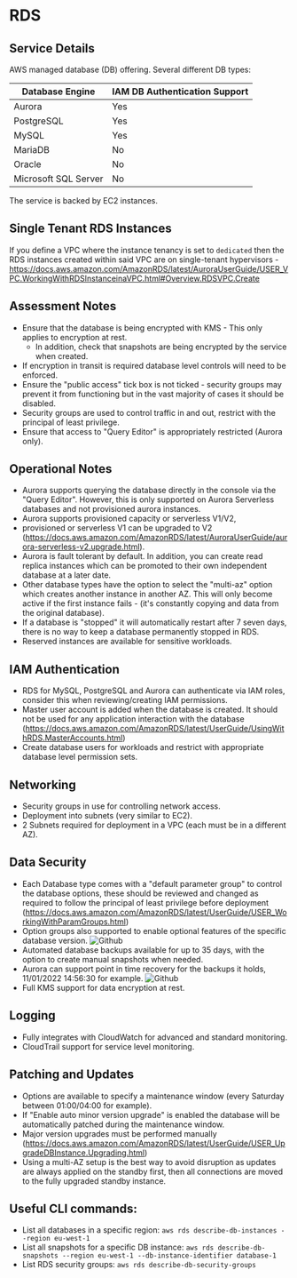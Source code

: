 # RDS

## Service Details

AWS managed database (DB) offering. Several different DB types:


| Database Engine        | IAM DB Authentication Support    |
| ---------------------- | -------------------              |
| Aurora                 | Yes                              |
| PostgreSQL             | Yes                              |
| MySQL                  | Yes                              |
| MariaDB                | No                               |
| Oracle                 | No                               |
| Microsoft SQL Server   | No                               |


The service is backed by EC2 instances.

## Single Tenant RDS Instances

If you define a VPC where the instance tenancy is set to `dedicated` then the RDS instances created within said VPC are on single-tenant hypervisors - https://docs.aws.amazon.com/AmazonRDS/latest/AuroraUserGuide/USER_VPC.WorkingWithRDSInstanceinaVPC.html#Overview.RDSVPC.Create

## Assessment Notes

- Ensure that the database is being encrypted with KMS - This only applies to encryption at rest.
    - In addition, check that snapshots are being encrypted by the service when created.
- If encryption in transit is required database level controls will need to be enforced.    
- Ensure the "public access" tick box is not ticked - security groups may prevent it from functioning but in the vast majority of cases it should be disabled.
- Security groups are used to control traffic in and out, restrict with the principal of least privilege.
- Ensure that access to "Query Editor" is appropriately restricted (Aurora only).


## Operational Notes

- Aurora supports querying the database directly in the console via the "Query Editor". However, this is only supported on Aurora Serverless databases and not provisioned aurora instances. 
- Aurora supports provisioned capacity or serverless V1/V2,
- provisioned or serverless V1 can be upgraded to V2 (https://docs.aws.amazon.com/AmazonRDS/latest/AuroraUserGuide/aurora-serverless-v2.upgrade.html).
- Aurora is fault tolerant by default. In addition, you can create read replica instances which can be promoted to their own independent database at a later date.
- Other database types have the option to select the "multi-az" option which creates another instance in another AZ. This will only become active if the first instance fails - (it's constantly copying and data from the original database). 
- If a database is "stopped" it will automatically restart after 7 seven days, there is no way to keep a database permanently stopped in RDS.
- Reserved instances are available for sensitive workloads.


## IAM Authentication

- RDS for MySQL, PostgreSQL and Aurora can authenticate via IAM roles, consider this when reviewing/creating IAM permissions.
- Master user account is added when the database is created. It should not be used for any application interaction with the database (https://docs.aws.amazon.com/AmazonRDS/latest/UserGuide/UsingWithRDS.MasterAccounts.html)
- Create database users for workloads and restrict with appropriate database level permission sets.

## Networking

- Security groups in use for controlling network access.
- Deployment into subnets (very similar to EC2).
- 2 Subnets required for deployment in a VPC (each must be in a different AZ).

## Data Security

- Each Database type comes with a "default parameter group" to control the database options, these should be reviewed and changed as required to follow the principal of least privilege before deployment (https://docs.aws.amazon.com/AmazonRDS/latest/UserGuide/USER_WorkingWithParamGroups.html)
- Option groups also supported to enable optional features of the specific database version.
![Github](static/rds_parameter_group.png)
- Automated database backups available for up to 35 days, with the option to create manual snapshots when needed.
- Aurora can support point in time recovery for the backups it holds, 11/01/2022 14:56:30 for example.
![Github](static/aurora_point_in_time_restore.png)
- Full KMS support for data encryption at rest.

## Logging

- Fully integrates with CloudWatch for advanced and standard monitoring.
- CloudTrail support for service level monitoring.

## Patching and Updates

- Options are available to specify a maintenance window (every Saturday between 01:00/04:00 for example).
- If "Enable auto minor version upgrade" is enabled the database will be automatically patched during the maintenance window.
- Major version upgrades must be performed manually (https://docs.aws.amazon.com/AmazonRDS/latest/UserGuide/USER_UpgradeDBInstance.Upgrading.html)
- Using a multi-AZ setup is the best way to avoid disruption as updates are always applied on the standby first, then all connections are moved to the fully upgraded standby instance.


## Useful CLI commands:

- List all databases in a specific region:
```aws rds describe-db-instances --region eu-west-1```
- List all snapshots for a specific DB instance:
```aws rds describe-db-snapshots --region eu-west-1 --db-instance-identifier database-1```
- List RDS security groups:
```aws rds describe-db-security-groups```